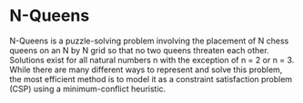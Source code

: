 # N-Queens
N-Queens is a puzzle-solving problem involving the placement of N chess queens on an N by N grid so that no two queens threaten each other. 
Solutions exist for all natural numbers n with the exception of n = 2 or n = 3. While there are many different ways to represent and solve this problem, 
the most efficient method is to model it as a constraint satisfaction problem (CSP) using a minimum-conflict heuristic.
